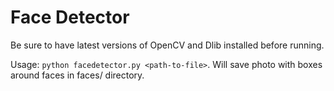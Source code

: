 # Face Detector
Be sure to have latest versions of OpenCV and Dlib installed before running.

Usage: `python facedetector.py <path-to-file>`. Will save photo with boxes around faces in faces/ directory.
